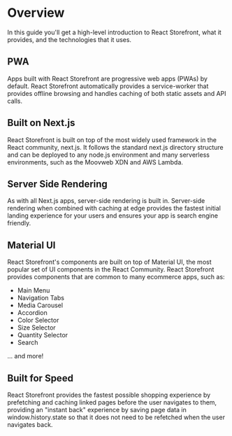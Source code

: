 # Overview

In this guide you'll get a high-level introduction to React Storefront, what it provides, and the technologies that it uses.

## PWA

Apps built with React Storefront are progressive web apps (PWAs) by default. React Storefront automatically provides a service-worker that provides offline browsing and handles caching of both static assets and API calls.

## Built on Next.js

React Storefront is built on top of the most widely used framework in the React community, next.js. It follows the standard next.js directory structure and can be deployed to any node.js environment and many serverless environments, such as the Moovweb XDN and AWS Lambda.

## Server Side Rendering

As with all Next.js apps, server-side rendering is built in. Server-side rendering when combined with caching at edge provides the fastest initial landing experience for your users and ensures your app is search engine friendly.

## Material UI

React Storefront's components are built on top of Material UI, the most popular set of UI components in the React Community. React Storefront provides components that are common to many ecommerce apps, such as:

- Main Menu
- Navigation Tabs
- Media Carousel
- Accordion
- Color Selector
- Size Selector
- Quantity Selector
- Search

... and more!

## Built for Speed

React Storefront provides the fastest possible shopping experience by prefetching and caching linked pages before the user navigates to them, providing an "instant back" experience by saving page data in window.history.state so that it does not need to be refetched when the user navigates back.
